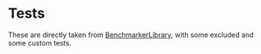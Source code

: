 # Tests
These are directly taken from [BenchmarkerLibrary](https://github.com/boatbomber/BenchmarkerLibrary), with some excluded and some custom tests.
